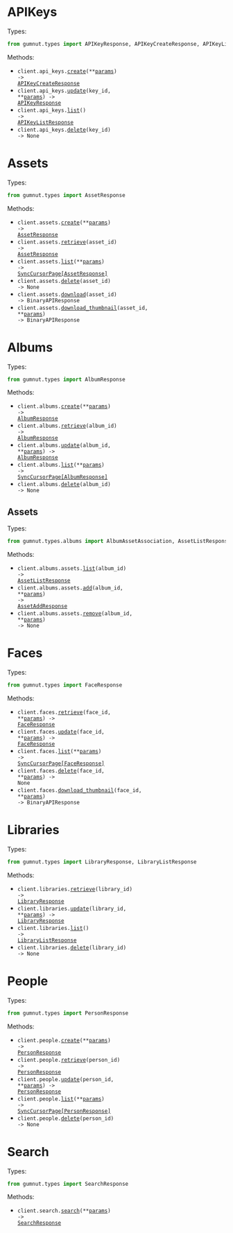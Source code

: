 # APIKeys

Types:

```python
from gumnut.types import APIKeyResponse, APIKeyCreateResponse, APIKeyListResponse
```

Methods:

- <code title="post /api-keys/">client.api_keys.<a href="./src/gumnut/resources/api_keys.py">create</a>(\*\*<a href="src/gumnut/types/api_key_create_params.py">params</a>) -> <a href="./src/gumnut/types/api_key_create_response.py">APIKeyCreateResponse</a></code>
- <code title="patch /api-keys/{key_id}">client.api_keys.<a href="./src/gumnut/resources/api_keys.py">update</a>(key_id, \*\*<a href="src/gumnut/types/api_key_update_params.py">params</a>) -> <a href="./src/gumnut/types/api_key_response.py">APIKeyResponse</a></code>
- <code title="get /api-keys/">client.api_keys.<a href="./src/gumnut/resources/api_keys.py">list</a>() -> <a href="./src/gumnut/types/api_key_list_response.py">APIKeyListResponse</a></code>
- <code title="delete /api-keys/{key_id}">client.api_keys.<a href="./src/gumnut/resources/api_keys.py">delete</a>(key_id) -> None</code>

# Assets

Types:

```python
from gumnut.types import AssetResponse
```

Methods:

- <code title="post /api/assets">client.assets.<a href="./src/gumnut/resources/assets.py">create</a>(\*\*<a href="src/gumnut/types/asset_create_params.py">params</a>) -> <a href="./src/gumnut/types/asset_response.py">AssetResponse</a></code>
- <code title="get /api/assets/{asset_id}">client.assets.<a href="./src/gumnut/resources/assets.py">retrieve</a>(asset_id) -> <a href="./src/gumnut/types/asset_response.py">AssetResponse</a></code>
- <code title="get /api/assets">client.assets.<a href="./src/gumnut/resources/assets.py">list</a>(\*\*<a href="src/gumnut/types/asset_list_params.py">params</a>) -> <a href="./src/gumnut/types/asset_response.py">SyncCursorPage[AssetResponse]</a></code>
- <code title="delete /api/assets/{asset_id}">client.assets.<a href="./src/gumnut/resources/assets.py">delete</a>(asset_id) -> None</code>
- <code title="get /api/assets/{asset_id}/download">client.assets.<a href="./src/gumnut/resources/assets.py">download</a>(asset_id) -> BinaryAPIResponse</code>
- <code title="get /api/assets/{asset_id}/thumbnail">client.assets.<a href="./src/gumnut/resources/assets.py">download_thumbnail</a>(asset_id, \*\*<a href="src/gumnut/types/asset_download_thumbnail_params.py">params</a>) -> BinaryAPIResponse</code>

# Albums

Types:

```python
from gumnut.types import AlbumResponse
```

Methods:

- <code title="post /api/albums">client.albums.<a href="./src/gumnut/resources/albums/albums.py">create</a>(\*\*<a href="src/gumnut/types/album_create_params.py">params</a>) -> <a href="./src/gumnut/types/album_response.py">AlbumResponse</a></code>
- <code title="get /api/albums/{album_id}">client.albums.<a href="./src/gumnut/resources/albums/albums.py">retrieve</a>(album_id) -> <a href="./src/gumnut/types/album_response.py">AlbumResponse</a></code>
- <code title="patch /api/albums/{album_id}">client.albums.<a href="./src/gumnut/resources/albums/albums.py">update</a>(album_id, \*\*<a href="src/gumnut/types/album_update_params.py">params</a>) -> <a href="./src/gumnut/types/album_response.py">AlbumResponse</a></code>
- <code title="get /api/albums">client.albums.<a href="./src/gumnut/resources/albums/albums.py">list</a>(\*\*<a href="src/gumnut/types/album_list_params.py">params</a>) -> <a href="./src/gumnut/types/album_response.py">SyncCursorPage[AlbumResponse]</a></code>
- <code title="delete /api/albums/{album_id}">client.albums.<a href="./src/gumnut/resources/albums/albums.py">delete</a>(album_id) -> None</code>

## Assets

Types:

```python
from gumnut.types.albums import AlbumAssetAssociation, AssetListResponse, AssetAddResponse
```

Methods:

- <code title="get /api/albums/{album_id}/assets">client.albums.assets.<a href="./src/gumnut/resources/albums/assets.py">list</a>(album_id) -> <a href="./src/gumnut/types/albums/asset_list_response.py">AssetListResponse</a></code>
- <code title="post /api/albums/{album_id}/assets">client.albums.assets.<a href="./src/gumnut/resources/albums/assets.py">add</a>(album_id, \*\*<a href="src/gumnut/types/albums/asset_add_params.py">params</a>) -> <a href="./src/gumnut/types/albums/asset_add_response.py">AssetAddResponse</a></code>
- <code title="delete /api/albums/{album_id}/assets">client.albums.assets.<a href="./src/gumnut/resources/albums/assets.py">remove</a>(album_id, \*\*<a href="src/gumnut/types/albums/asset_remove_params.py">params</a>) -> None</code>

# Faces

Types:

```python
from gumnut.types import FaceResponse
```

Methods:

- <code title="get /api/faces/{face_id}">client.faces.<a href="./src/gumnut/resources/faces.py">retrieve</a>(face_id, \*\*<a href="src/gumnut/types/face_retrieve_params.py">params</a>) -> <a href="./src/gumnut/types/face_response.py">FaceResponse</a></code>
- <code title="patch /api/faces/{face_id}">client.faces.<a href="./src/gumnut/resources/faces.py">update</a>(face_id, \*\*<a href="src/gumnut/types/face_update_params.py">params</a>) -> <a href="./src/gumnut/types/face_response.py">FaceResponse</a></code>
- <code title="get /api/faces">client.faces.<a href="./src/gumnut/resources/faces.py">list</a>(\*\*<a href="src/gumnut/types/face_list_params.py">params</a>) -> <a href="./src/gumnut/types/face_response.py">SyncCursorPage[FaceResponse]</a></code>
- <code title="delete /api/faces/{face_id}">client.faces.<a href="./src/gumnut/resources/faces.py">delete</a>(face_id, \*\*<a href="src/gumnut/types/face_delete_params.py">params</a>) -> None</code>
- <code title="get /api/faces/{face_id}/thumbnail">client.faces.<a href="./src/gumnut/resources/faces.py">download_thumbnail</a>(face_id, \*\*<a href="src/gumnut/types/face_download_thumbnail_params.py">params</a>) -> BinaryAPIResponse</code>

# Libraries

Types:

```python
from gumnut.types import LibraryResponse, LibraryListResponse
```

Methods:

- <code title="get /api/libraries/{library_id}">client.libraries.<a href="./src/gumnut/resources/libraries.py">retrieve</a>(library_id) -> <a href="./src/gumnut/types/library_response.py">LibraryResponse</a></code>
- <code title="patch /api/libraries/{library_id}">client.libraries.<a href="./src/gumnut/resources/libraries.py">update</a>(library_id, \*\*<a href="src/gumnut/types/library_update_params.py">params</a>) -> <a href="./src/gumnut/types/library_response.py">LibraryResponse</a></code>
- <code title="get /api/libraries">client.libraries.<a href="./src/gumnut/resources/libraries.py">list</a>() -> <a href="./src/gumnut/types/library_list_response.py">LibraryListResponse</a></code>
- <code title="delete /api/libraries/{library_id}">client.libraries.<a href="./src/gumnut/resources/libraries.py">delete</a>(library_id) -> None</code>

# People

Types:

```python
from gumnut.types import PersonResponse
```

Methods:

- <code title="post /api/people">client.people.<a href="./src/gumnut/resources/people.py">create</a>(\*\*<a href="src/gumnut/types/person_create_params.py">params</a>) -> <a href="./src/gumnut/types/person_response.py">PersonResponse</a></code>
- <code title="get /api/people/{person_id}">client.people.<a href="./src/gumnut/resources/people.py">retrieve</a>(person_id) -> <a href="./src/gumnut/types/person_response.py">PersonResponse</a></code>
- <code title="patch /api/people/{person_id}">client.people.<a href="./src/gumnut/resources/people.py">update</a>(person_id, \*\*<a href="src/gumnut/types/person_update_params.py">params</a>) -> <a href="./src/gumnut/types/person_response.py">PersonResponse</a></code>
- <code title="get /api/people">client.people.<a href="./src/gumnut/resources/people.py">list</a>(\*\*<a href="src/gumnut/types/person_list_params.py">params</a>) -> <a href="./src/gumnut/types/person_response.py">SyncCursorPage[PersonResponse]</a></code>
- <code title="delete /api/people/{person_id}">client.people.<a href="./src/gumnut/resources/people.py">delete</a>(person_id) -> None</code>

# Search

Types:

```python
from gumnut.types import SearchResponse
```

Methods:

- <code title="get /api/search">client.search.<a href="./src/gumnut/resources/search.py">search</a>(\*\*<a href="src/gumnut/types/search_search_params.py">params</a>) -> <a href="./src/gumnut/types/search_response.py">SearchResponse</a></code>

